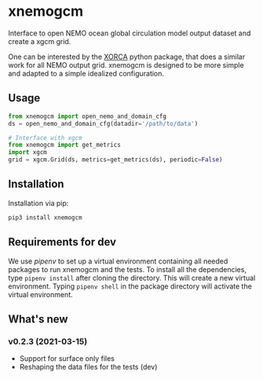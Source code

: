 # xnemogcm

Interface to open NEMO ocean global circulation model output dataset and create a xgcm grid.

One can be interested by the [XORCA](https://github.com/willirath/xorca)
python package, that does a similar work for
all NEMO output grid. xnemogcm is designed to be more simple
and adapted to a simple idealized configuration.

## Usage

```python
from xnemogcm import open_nemo_and_domain_cfg
ds = open_nemo_and_domain_cfg(datadir='/path/to/data')

# Interface with xgcm
from xnemogcm import get_metrics
import xgcm
grid = xgcm.Grid(ds, metrics=get_metrics(ds), periodic=False)
```

## Installation

Installation via pip:
```bash
pip3 install xnemogcm
```

## Requirements for dev

We use *pipenv* to set up a virtual environment containing all
needed packages to run xnemogcm and the tests.
To install all the dependencies, type `pipenv install`
after cloning the directory. This will create a new virtual environment.
Typing `pipenv shell` in the package directory will activate the virtual environment.

## What's new

### v0.2.3 (2021-03-15)
* Support for surface only files
* Reshaping the data files for the tests (dev)